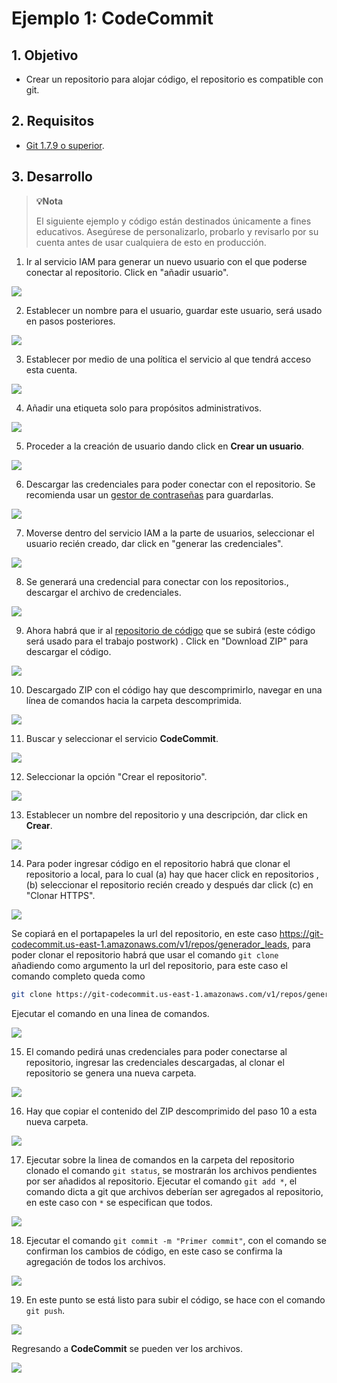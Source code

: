 # Ejemplo 1: CodeCommit

## 1. Objetivo 
- Crear un repositorio para alojar código, el repositorio es compatible con git.

## 2. Requisitos 
-  [Git 1.7.9 o superior](https://git-scm.com/downloads).

## 3. Desarrollo 

>**💡Nota**
>
>El siguiente ejemplo y código están destinados únicamente a fines educativos. Asegúrese de personalizarlo, probarlo y revisarlo por su cuenta antes de usar cualquiera de esto en producción.

1. Ir al servicio IAM para generar un nuevo usuario con el que poderse conectar al repositorio. Click en "añadir usuario".

<img src="img/ej2-iam-add-user-01.png"></img>

2. Establecer un nombre para el usuario, guardar este usuario, será usado en pasos posteriores.

<img src="img/ej2-iam-create-user-1a.png"></img>

3. Establecer por medio de una política el servicio al que tendrá acceso esta cuenta.

<img src="img/ej2-iam-create-user-02.png"></img>

4. Añadir una etiqueta solo para propósitos administrativos.

<img src="img/ej2-iam-create-user-03.png"></img>

5. Proceder a la creación de usuario dando click en **Crear un usuario**.

<img src="img/ej2-iam-create-user-03b.png"></img>


6. Descargar las credenciales para poder conectar con el repositorio. Se recomienda usar un [gestor de contraseñas](https://bitwarden.com) para guardarlas.

<img src="img/ej2-iam-created-user-finished-01.png"></img>

7. Moverse dentro del servicio IAM a la parte de usuarios, seleccionar el usuario recién creado, dar click en "generar las credenciales".

<img src="img/ej2-iam-create-ssh-code-commit-01.png"></img>

8. Se generará una credencial para conectar con los repositorios., descargar el archivo de credenciales.

<img src="img/ej2-iam-download-credentials-01.png"></img>

9. Ahora habrá que ir al [repositorio de código](https://github.com/bay007/leads) que se subirá (este código será usado para el trabajo postwork) .  Click en "Download ZIP" para descargar el código.

<img src="img/ej2-download-zip-file-01.png"></img>

10. Descargado ZIP con el código hay que descomprimirlo, navegar en una línea de comandos hacia la carpeta descomprimida. 

<img src="img/ej2-download-repository-01.png"></img>

11. Buscar y seleccionar el servicio **CodeCommit**.

<img src="img/ej2-cc-access-01.png"></img>

12. Seleccionar la opción "Crear el repositorio".

<img src="img/ej2-cc-create-new-repository-02.png"></img>

13. Establecer un nombre del repositorio y una descripción, dar click en **Crear**.

<img src="img/ej2-cc-creating-repository-assign-name.png"></img>

14. Para poder ingresar código en el repositorio habrá que clonar el repositorio a local, para lo cual (a) hay que hacer click en repositorios , (b) seleccionar el repositorio recién creado y después dar click (c) en "Clonar  HTTPS".

<img src="img/ej2-cc-clone-https-01.png"></img>

Se copiará en el portapapeles la url del repositorio, en este caso https://git-codecommit.us-east-1.amazonaws.com/v1/repos/generador_leads, para poder clonar el repositorio habrá que usar el comando `git clone ` añadiendo como argumento la url del repositorio, para este caso el comando completo queda como 

```bash
git clone https://git-codecommit.us-east-1.amazonaws.com/v1/repos/generador_leads
```
Ejecutar el comando en una linea de comandos.

<img src="img/ej2-add-remote-origin-to-repository.-01.png"></img>


15. El comando pedirá unas credenciales para poder conectarse al repositorio, ingresar las credenciales descargadas, al clonar el repositorio se genera una nueva carpeta.

<img src="img/ej2-cc-repository-from-aws-codecomit01.png"></img>

16. Hay que copiar el contenido del ZIP descomprimido del paso 10 a esta nueva carpeta.

<img src="img/ej2-copy-files-from-zip-downloaded-01.png"></img>

17. Ejecutar sobre la linea de comandos en la carpeta del repositorio clonado el comando `git status`, se mostrarán los archivos pendientes por ser añadidos al repositorio.
Ejecutar el comando `git add *`, el comando dicta a git que archivos deberían ser agregados al repositorio, en este caso con `*` se especifican que todos.

<img src="img/ej2-git-add-files-01.png"></img>

18. Ejecutar el comando `git commit -m "Primer commit"`, con el comando se confirman los cambios de código, en este caso se confirma la agregación de todos los archivos.

<img src="img/ej2-git-commit-add-files-01.png"></img>

19. En este punto se está listo para subir el código, se hace con el comando `git push`.

<img src="img/ej2-git-push-files-first-commit-01.png"></img>

Regresando a **CodeCommit** se pueden ver los archivos.

<img src="img/ej2-cc-git-commit-view-all-01.png"></img>
